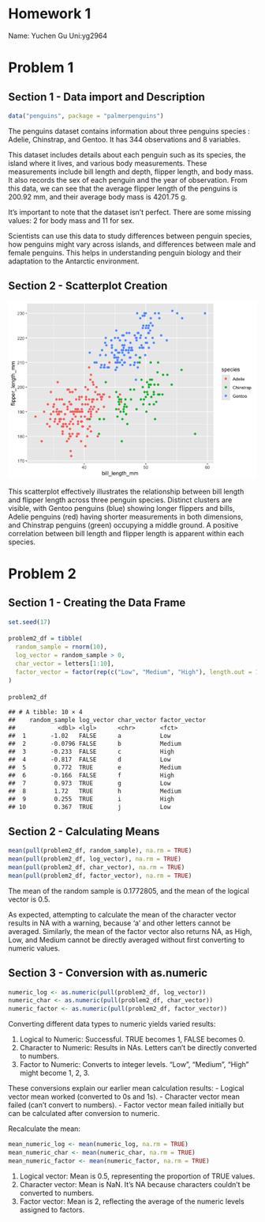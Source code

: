 Homework 1
================

Name: Yuchen Gu Uni:yg2964

# Problem 1

## Section 1 - Data import and Description

``` r
data("penguins", package = "palmerpenguins")
```

The penguins dataset contains information about three penguins species :
Adelie, Chinstrap, and Gentoo. It has 344 observations and 8 variables.

This dataset includes details about each penguin such as its species,
the island where it lives, and various body measurements. These
measurements include bill length and depth, flipper length, and body
mass. It also records the sex of each penguin and the year of
observation. From this data, we can see that the average flipper length
of the penguins is 200.92 mm, and their average body mass is 4201.75 g.

It’s important to note that the dataset isn’t perfect. There are some
missing values: 2 for body mass and 11 for sex.

Scientists can use this data to study differences between penguin
species, how penguins might vary across islands, and differences between
male and female penguins. This helps in understanding penguin biology
and their adaptation to the Antarctic environment.

## Section 2 - Scatterplot Creation

![](HW1_files/figure-gfm/unnamed-chunk-3-1.png)<!-- -->

This scatterplot effectively illustrates the relationship between bill
length and flipper length across three penguin species. Distinct
clusters are visible, with Gentoo penguins (blue) showing longer
flippers and bills, Adelie penguins (red) having shorter measurements in
both dimensions, and Chinstrap penguins (green) occupying a middle
ground. A positive correlation between bill length and flipper length is
apparent within each species.

# Problem 2

## Section 1 - Creating the Data Frame

``` r
set.seed(17)

problem2_df = tibble(
  random_sample = rnorm(10),
  log_vector = random_sample > 0,
  char_vector = letters[1:10],
  factor_vector = factor(rep(c("Low", "Medium", "High"), length.out = 10))
)

problem2_df
```

    ## # A tibble: 10 × 4
    ##    random_sample log_vector char_vector factor_vector
    ##            <dbl> <lgl>      <chr>       <fct>        
    ##  1       -1.02   FALSE      a           Low          
    ##  2       -0.0796 FALSE      b           Medium       
    ##  3       -0.233  FALSE      c           High         
    ##  4       -0.817  FALSE      d           Low          
    ##  5        0.772  TRUE       e           Medium       
    ##  6       -0.166  FALSE      f           High         
    ##  7        0.973  TRUE       g           Low          
    ##  8        1.72   TRUE       h           Medium       
    ##  9        0.255  TRUE       i           High         
    ## 10        0.367  TRUE       j           Low

## Section 2 - Calculating Means

``` r
mean(pull(problem2_df, random_sample), na.rm = TRUE)
mean(pull(problem2_df, log_vector), na.rm = TRUE)
mean(pull(problem2_df, char_vector), na.rm = TRUE)
mean(pull(problem2_df, factor_vector), na.rm = TRUE)
```

The mean of the random sample is 0.1772805, and the mean of the logical
vector is 0.5.

As expected, attempting to calculate the mean of the character vector
results in NA with a warning, because ‘a’ and other letters cannot be
averaged. Similarly, the mean of the factor vector also returns NA, as
High, Low, and Medium cannot be directly averaged without first
converting to numeric values.

## Section 3 - Conversion with as.numeric

``` r
numeric_log <- as.numeric(pull(problem2_df, log_vector))
numeric_char <- as.numeric(pull(problem2_df, char_vector))
numeric_factor <- as.numeric(pull(problem2_df, factor_vector))
```

Converting different data types to numeric yields varied results:

1.  Logical to Numeric: Successful. TRUE becomes 1, FALSE becomes 0.
2.  Character to Numeric: Results in NAs. Letters can’t be directly
    converted to numbers.
3.  Factor to Numeric: Converts to integer levels. “Low”, “Medium”,
    “High” might become 1, 2, 3.

These conversions explain our earlier mean calculation results: -
Logical vector mean worked (converted to 0s and 1s). - Character vector
mean failed (can’t convert to numbers). - Factor vector mean failed
initially but can be calculated after conversion to numeric.

Recalculate the mean:

``` r
mean_numeric_log <- mean(numeric_log, na.rm = TRUE)
mean_numeric_char <- mean(numeric_char, na.rm = TRUE)
mean_numeric_factor <- mean(numeric_factor, na.rm = TRUE)
```

1.  Logical vector: Mean is 0.5, representing the proportion of TRUE
    values.
2.  Character vector: Mean is NaN. It’s NA because characters couldn’t
    be converted to numbers.
3.  Factor vector: Mean is 2, reflecting the average of the numeric
    levels assigned to factors.
